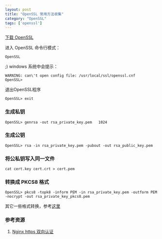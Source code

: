 ```yaml
---
layout: post
title: "OpenSSL 常用方法收集"
category: "OpenSSL"
tags: ['openssl']
---
```



[下载 OpenSSL](http://onthink.com/post/openssl-resources.html)

进入 OpenSSL 命令行模式：

```shell
OpenSSL
```

;) windows 系统中会提示：

```shell
WARNING: can\'t open config file: /usr/local/ssl/openssl.cnf
OpenSSL>
```

退出OpenSSL程序

```shell
OpenSSL> exit
```


### 生成私钥

```shell
OpenSSL> genrsa -out rsa_private_key.pem   1024 
```

<!-- more -->

### 生成公钥

```shell
OpenSSL> rsa -in rsa_private_key.pem -pubout -out rsa_public_key.pem
```

### 将公私钥写入同一文件

```shell
cat cert.key cert.crt > cert.pem
```

### 转换成 PKCS8 格式

```shell
OpenSSL> pkcs8 -topk8 -inform PEM -in rsa_private_key.pem -outform PEM -nocrypt -out rsa_private_key_pkcs8.pem 
```

其它一些格式转换，参考[这里](http://onthink.com/post/about-cert-type.html)

### 参考资源

1. [Nginx https 双向认证](https://www.cnblogs.com/yelao/p/9486882.html)

